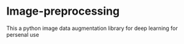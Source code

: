 # Image-preprocessing
This a python image data augmentation library for deep learning for persenal use
